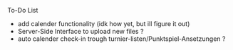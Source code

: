 To-Do List

- add calender functionality (idk how yet, but ill figure it out)
- Server-Side Interface to upload new files ?
- auto calender check-in trough turnier-listen/Punktspiel-Ansetzungen ?
